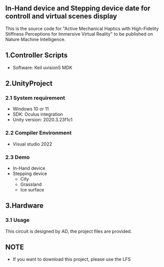 ## In-Hand device and Stepping device date for controll and virtual scenes display
This is the source code for "Active Mechanical Haptics with High-Fidelity Stiffness Perceptions for Immersive Virtual Reality" to be published on Nature Machine Intelligence.
## 1.Controller Scripts
  * Software: Keil uvision5 MDK
## 2.UnityProject
### 2.1 System requirement
  * Windows 10 or 11
  * SDK: Oculus integration
  * Unity version: 2020.3.23f1c1
### 2.2 Compiler Environment
  * Visual studio 2022
### 2.3 Demo
  * In-Hand device
  * Stepping device
    * City
    * Grassland
    * Ice surface
 ## 3.Hardware
### 3.1 Usage
  This circuit is designed by AD, the project files are provided.


## NOTE
  * If you want to download this project, please use the LFS
